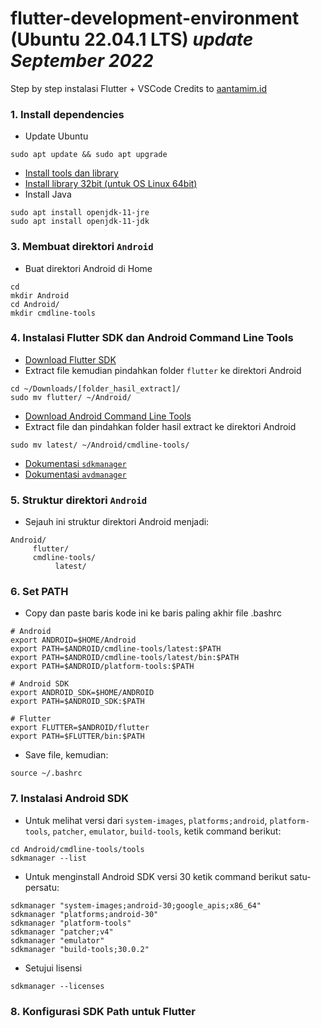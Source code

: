 # flutter-development-environment (Ubuntu 22.04.1 LTS) *update September 2022*
Step by step instalasi Flutter + VSCode
Credits to [aantamim.id](https://aantamim.id/flutter-install-tanpa-android-studio-ubuntu/)

### 1. Install dependencies
- Update Ubuntu
```shell
sudo apt update && sudo apt upgrade
```
- [Install tools dan library](https://docs.flutter.dev/get-started/install/linux#system-requirements)
- [Install library 32bit (untuk OS Linux 64bit)](https://developer.android.com/studio/install#64bit-libs)
- Install Java
```shell
sudo apt install openjdk-11-jre
sudo apt install openjdk-11-jdk
```
### 3. Membuat direktori `Android`
- Buat direktori Android di Home
```shell
cd
mkdir Android
cd Android/
mkdir cmdline-tools
```
### 4. Instalasi Flutter SDK dan Android Command Line Tools
- [Download Flutter SDK](https://docs.flutter.dev/get-started/install/linux#install-flutter-manually)
- Extract file kemudian pindahkan folder `flutter` ke direktori Android
```shell
cd ~/Downloads/[folder_hasil_extract]/
sudo mv flutter/ ~/Android/
```
- [Download Android Command Line Tools](https://developer.android.com/studio#command-tools)
- Extract file dan pindahkan folder hasil extract ke direktori Android
```shell
sudo mv latest/ ~/Android/cmdline-tools/
```
- [Dokumentasi `sdkmanager`](https://developer.android.com/studio/command-line/sdkmanager)
- [Dokumentasi `avdmanager`](https://developer.android.com/studio/command-line/avdmanager)
### 5. Struktur direktori `Android`
- Sejauh ini struktur direktori Android menjadi:
```shell
Android/
     flutter/
     cmdline-tools/
          latest/
```
### 6. Set PATH
- Copy dan paste baris kode ini ke baris paling akhir file .bashrc
```shell
# Android
export ANDROID=$HOME/Android
export PATH=$ANDROID/cmdline-tools/latest:$PATH
export PATH=$ANDROID/cmdline-tools/latest/bin:$PATH
export PATH=$ANDROID/platform-tools:$PATH
 
# Android SDK
export ANDROID_SDK=$HOME/ANDROID
export PATH=$ANDROID_SDK:$PATH
 
# Flutter
export FLUTTER=$ANDROID/flutter
export PATH=$FLUTTER/bin:$PATH
```
- Save file, kemudian:
```shell
source ~/.bashrc
```
### 7. Instalasi Android SDK
- Untuk melihat versi dari `system-images`, `platforms;android`, `platform-tools`, `patcher`, `emulator`, `build-tools`, ketik command berikut:
```shell
cd Android/cmdline-tools/tools
sdkmanager --list
```
- Untuk menginstall Android SDK versi 30 ketik command berikut satu-persatu:
```shell
sdkmanager "system-images;android-30;google_apis;x86_64"
sdkmanager "platforms;android-30"
sdkmanager "platform-tools"
sdkmanager "patcher;v4"
sdkmanager "emulator"
sdkmanager "build-tools;30.0.2"
```
- Setujui lisensi
```shell
sdkmanager --licenses
```
### 8. Konfigurasi SDK Path untuk Flutter
